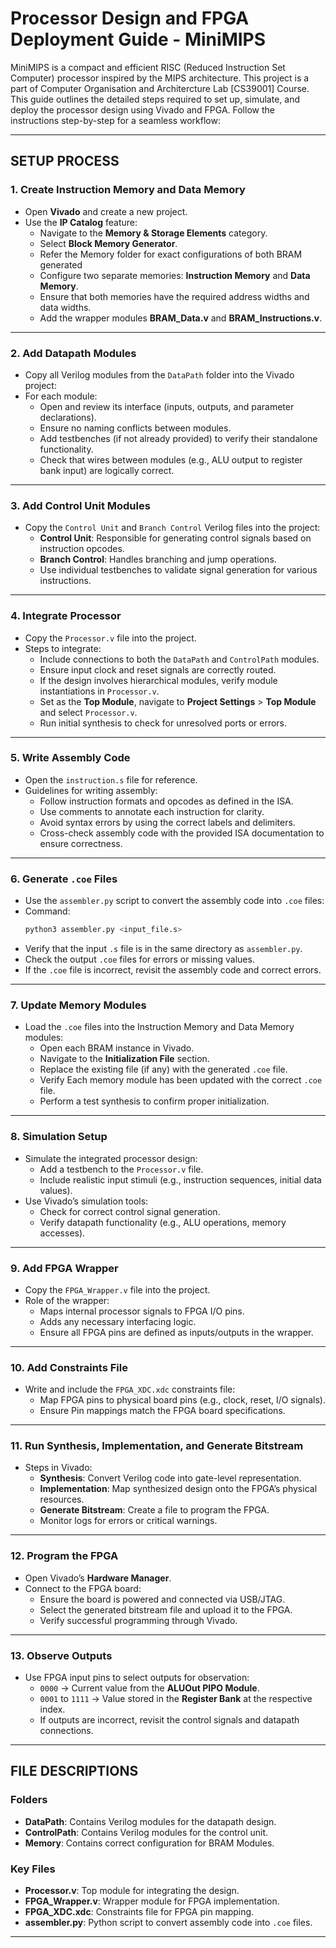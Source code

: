 
# Processor Design and FPGA Deployment Guide - MiniMIPS

MiniMIPS is a compact and efficient RISC (Reduced Instruction Set Computer) processor inspired by the MIPS architecture. This project is a part of Computer Organisation and Architercture Lab [CS39001] Course. This guide outlines the detailed steps required to set up, simulate, and deploy the processor design using Vivado and FPGA. Follow the instructions step-by-step for a seamless workflow:

---

## **SETUP PROCESS**

### 1. **Create Instruction Memory and Data Memory**
- Open **Vivado** and create a new project.
- Use the **IP Catalog** feature:
  - Navigate to the **Memory & Storage Elements** category.
  - Select **Block Memory Generator**.
  - Refer the Memory folder for exact configurations of both BRAM generated
  - Configure two separate memories: **Instruction Memory** and **Data Memory**.
  - Ensure that both memories have the required address widths and data widths.
  - Add the wrapper modules **BRAM_Data.v** and **BRAM_Instructions.v**.

---

### 2. **Add Datapath Modules**
- Copy all Verilog modules from the `DataPath` folder into the Vivado project:
- For each module:
  - Open and review its interface (inputs, outputs, and parameter declarations).
  - Ensure no naming conflicts between modules.
  - Add testbenches (if not already provided) to verify their standalone functionality.
  - Check that wires between modules (e.g., ALU output to register bank input) are logically correct.

---

### 3. **Add Control Unit Modules**
- Copy the `Control Unit` and `Branch Control` Verilog files into the project:
  - **Control Unit**: Responsible for generating control signals based on instruction opcodes.
  - **Branch Control**: Handles branching and jump operations.
  - Use individual testbenches to validate signal generation for various instructions.

---

### 4. **Integrate Processor**
- Copy the `Processor.v` file into the project.
- Steps to integrate:
  - Include connections to both the `DataPath` and `ControlPath` modules.
  - Ensure input clock and reset signals are correctly routed.
  - If the design involves hierarchical modules, verify module instantiations in `Processor.v`.
  - Set as the **Top Module**, navigate to **Project Settings** > **Top Module** and select `Processor.v`.
  - Run initial synthesis to check for unresolved ports or errors.

---

### 5. **Write Assembly Code**
- Open the `instruction.s` file for reference.
- Guidelines for writing assembly:
  - Follow instruction formats and opcodes as defined in the ISA.
  - Use comments to annotate each instruction for clarity.
  - Avoid syntax errors by using the correct labels and delimiters.
  - Cross-check assembly code with the provided ISA documentation to ensure correctness.

---

### 6. **Generate `.coe` Files**
  - Use the `assembler.py` script to convert the assembly code into `.coe` files:
  - Command: 
    ```bash
    python3 assembler.py <input_file.s>
    ```
  - Verify that the input `.s` file is in the same directory as `assembler.py`.
  - Check the output `.coe` files for errors or missing values.
  - If the `.coe` file is incorrect, revisit the assembly code and correct errors.

---

### 7. **Update Memory Modules**
- Load the `.coe` files into the Instruction Memory and Data Memory modules:
  - Open each BRAM instance in Vivado.
  - Navigate to the **Initialization File** section.
  - Replace the existing file (if any) with the generated `.coe` file.
  - Verify Each memory module has been updated with the correct `.coe` file.
  - Perform a test synthesis to confirm proper initialization.

---

### 8. **Simulation Setup**
- Simulate the integrated processor design:
  - Add a testbench to the `Processor.v` file.
  - Include realistic input stimuli (e.g., instruction sequences, initial data values).
- Use Vivado’s simulation tools:
  - Check for correct control signal generation.
  - Verify datapath functionality (e.g., ALU operations, memory accesses).

---

### 9. **Add FPGA Wrapper**
- Copy the `FPGA_Wrapper.v` file into the project.
- Role of the wrapper:
  - Maps internal processor signals to FPGA I/O pins.
  - Adds any necessary interfacing logic.
  - Ensure all FPGA pins are defined as inputs/outputs in the wrapper.

---

### 10. **Add Constraints File**
- Write and include the `FPGA_XDC.xdc` constraints file:
  - Map FPGA pins to physical board pins (e.g., clock, reset, I/O signals).
  - Ensure Pin mappings match the FPGA board specifications.
---

### 11. **Run Synthesis, Implementation, and Generate Bitstream**
- Steps in Vivado:
  - **Synthesis**: Convert Verilog code into gate-level representation.
  - **Implementation**: Map synthesized design onto the FPGA’s physical resources.
  - **Generate Bitstream**: Create a file to program the FPGA.
  - Monitor logs for errors or critical warnings.

---

### 12. **Program the FPGA**
- Open Vivado’s **Hardware Manager**.
- Connect to the FPGA board:
  - Ensure the board is powered and connected via USB/JTAG.
  - Select the generated bitstream file and upload it to the FPGA.
  - Verify successful programming through Vivado.

---

### 13. **Observe Outputs**
- Use FPGA input pins to select outputs for observation:
  - `0000` → Current value from the **ALUOut PIPO Module**.
  - `0001` to `1111` → Value stored in the **Register Bank** at the respective index.
  - If outputs are incorrect, revisit the control signals and datapath connections.

---

## **FILE DESCRIPTIONS**

### Folders
- **DataPath**: Contains Verilog modules for the datapath design.
- **ControlPath**: Contains Verilog modules for the control unit.
- **Memory**: Contains correct configuration for BRAM Modules.

### Key Files
- **Processor.v**: Top module for integrating the design.
- **FPGA_Wrapper.v**: Wrapper module for FPGA implementation.
- **FPGA_XDC.xdc**: Constraints file for FPGA pin mapping.
- **assembler.py**: Python script to convert assembly code into `.coe` files.

---
